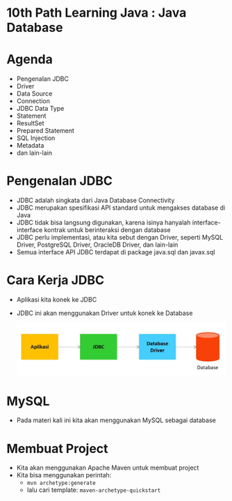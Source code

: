 # 10th Path Learning Java : Java Database

# Agenda

- Pengenalan JDBC
- Driver
- Data Source
- Connection
- JDBC Data Type
- Statement
- ResultSet
- Prepared Statement
- SQL Injection
- Metadata
- dan lain-lain

# Pengenalan JDBC

- JDBC adalah singkata dari Java Database Connectivity
- JDBC merupakan spesifikasi API standard untuk mengakses database di Java
- JDBC tidak bisa langsung digunakan, karena isinya hanyalah interface-interface kontrak untuk berinteraksi dengan database
- JDBC perlu implementasi, atau kita sebut dengan Driver, seperti MySQL Driver, PostgreSQL Driver, OracleDB Driver, dan lain-lain
- Semua interface API JDBC terdapat di package java.sql dan javax.sql

# Cara Kerja JDBC

- Aplikasi kita konek ke JDBC
- JDBC ini akan menggunakan Driver untuk konek ke Database

  ![Cara_Kerja_JDBC](img/cara-kerja-jdbc.jpg)

# MySQL

- Pada materi kali ini kita akan menggunakan MySQL sebagai database

# Membuat Project

- Kita akan menggunakan Apache Maven untuk membuat project
- Kita bisa menggunakan perintah:
  - `mvn archetype:generate`
  - lalu cari template: `maven-archetype-quickstart`
